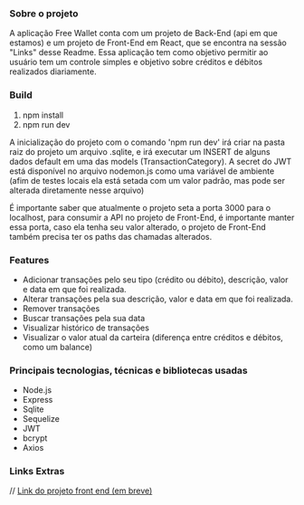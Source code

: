 <h3><b>Sobre o projeto</b></h3>

A aplicação Free Wallet conta com um projeto de Back-End (api em que estamos) e um projeto de Front-End em React, que se encontra na sessão "Links" desse Readme. Essa aplicação tem como objetivo permitir ao usuário tem um controle simples e objetivo sobre créditos e débitos realizados diariamente.

<h3><b>Build</b></h3>
<ol>
  <li>npm install</li>
  <li>npm run dev</li>
</ol>
<p>A inicialização do projeto com o comando 'npm run dev' irá criar na pasta raiz do projeto um arquivo .sqlite, e irá executar um INSERT de alguns dados default em uma das models (TransactionCategory). A secret do JWT está disponível no arquivo nodemon.js como uma variável de ambiente (afim de testes locais ela está setada com um valor padrão, mas pode ser alterada diretamente nesse arquivo)</p>
<p>É importante saber que atualmente o projeto seta a porta 3000 para o localhost, para consumir a API no projeto de Front-End, é importante manter essa porta, caso ela tenha seu valor alterado, o projeto de Front-End também precisa ter os paths das chamadas alterados.</p>

<h3><b>Features</b></h3>
<ul>
  <li>Adicionar transações pelo seu tipo (crédito ou débito), descrição, valor e data em que foi realizada.</li>
  <li>Alterar transações pela sua descrição, valor e data em que foi realizada.</li>
  <li>Remover transações</li>
  <li>Buscar transações pela sua data</li>
  <li>Visualizar histórico de transações</li>
  <li>Visualizar o valor atual da carteira (diferença entre créditos e débitos, como um balance)</li>
</ul>

<h3><b>Principais tecnologias, técnicas e bibliotecas usadas</b></h3>
<ul>
  <li>Node.js</li>
  <li>Express</li>
  <li>Sqlite</li>
  <li>Sequelize</li>
  <li>JWT</li>
  <li>bcrypt</li>
  <li>Axios</li>
</ul>

<h3><b>Links Extras</b></h3>
// <a href="https://github.com/calvinsteixeira/free-wallet-backend-api">Link do projeto front end (em breve)</a>
